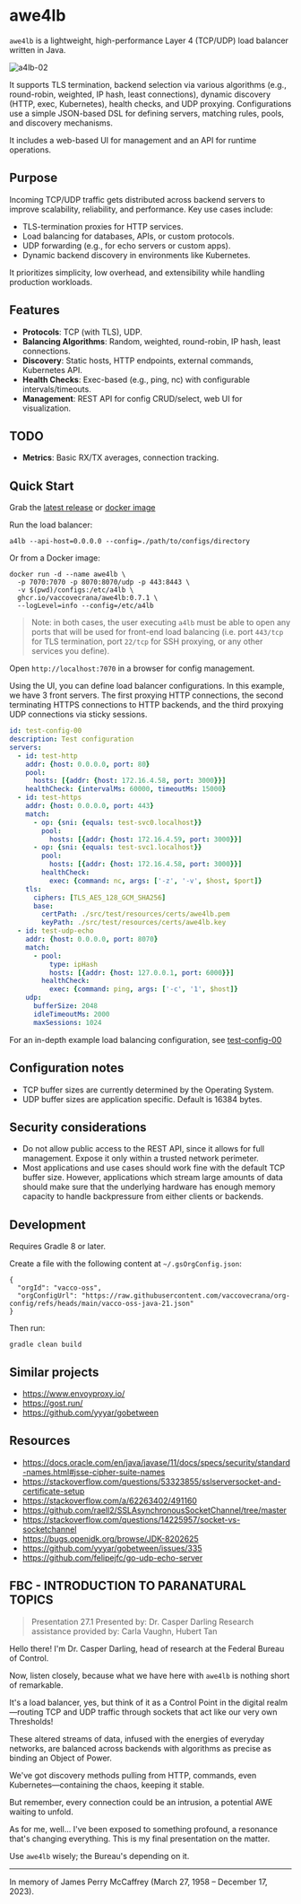# awe4lb

`awe4lb` is a lightweight, high-performance Layer 4 (TCP/UDP) load balancer written in Java.

![a4lb-02](./docs/img/a4lb-02.png)

It supports TLS termination, backend selection via various algorithms (e.g., round-robin, weighted, IP hash, least connections), dynamic discovery (HTTP, exec, Kubernetes), health checks, and UDP proxying. Configurations use a simple JSON-based DSL for defining servers, matching rules, pools, and discovery mechanisms.

It includes a web-based UI for management and an API for runtime operations.

## Purpose

Incoming TCP/UDP traffic gets distributed across backend servers to improve scalability, reliability, and performance. Key use cases include:

- TLS-termination proxies for HTTP services.
- Load balancing for databases, APIs, or custom protocols.
- UDP forwarding (e.g., for echo servers or custom apps).
- Dynamic backend discovery in environments like Kubernetes.

It prioritizes simplicity, low overhead, and extensibility while handling production workloads.

## Features

- **Protocols**: TCP (with TLS), UDP.
- **Balancing Algorithms**: Random, weighted, round-robin, IP hash, least connections.
- **Discovery**: Static hosts, HTTP endpoints, external commands, Kubernetes API.
- **Health Checks**: Exec-based (e.g., ping, nc) with configurable intervals/timeouts.
- **Management**: REST API for config CRUD/select, web UI for visualization.

## TODO

- **Metrics**: Basic RX/TX averages, connection tracking.

## Quick Start

Grab the [latest release](https://github.com/vaccovecrana/awe4lb/releases) or [docker image](https://github.com/vaccovecrana/awe4lb/pkgs/container/awe4lb)

Run the load balancer:

```shell
a4lb --api-host=0.0.0.0 --config=./path/to/configs/directory
```

Or from a Docker image:

```shell
docker run -d --name awe4lb \
  -p 7070:7070 -p 8070:8070/udp -p 443:8443 \
  -v $(pwd)/configs:/etc/a4lb \
  ghcr.io/vaccovecrana/awe4lb:0.7.1 \
  --logLevel=info --config=/etc/a4lb
```

> Note: in both cases, the user executing `a4lb` must be able to open any ports that will be used for front-end load balancing (i.e. port `443/tcp` for TLS termination, port `22/tcp` for SSH proxying, or any other services you define).

Open `http://localhost:7070` in a browser for config management.

Using the UI, you can define load balancer configurations. In this example, we have 3 front servers. The first proxying HTTP connections, the second terminating HTTPS connections to HTTP backends, and the third proxying UDP connections via sticky sessions.

```yaml
id: test-config-00
description: Test configuration
servers:
  - id: test-http
    addr: {host: 0.0.0.0, port: 80}
    pool:
      hosts: [{addr: {host: 172.16.4.58, port: 3000}}]
    healthCheck: {intervalMs: 60000, timeoutMs: 15000}
  - id: test-https
    addr: {host: 0.0.0.0, port: 443}
    match:
      - op: {sni: {equals: test-svc0.localhost}}
        pool:
          hosts: [{addr: {host: 172.16.4.59, port: 3000}}]
      - op: {sni: {equals: test-svc1.localhost}}
        pool:
          hosts: [{addr: {host: 172.16.4.58, port: 3000}}]
        healthCheck:
          exec: {command: nc, args: ['-z', '-v', $host, $port]}
    tls:
      ciphers: [TLS_AES_128_GCM_SHA256]
      base:
        certPath: ./src/test/resources/certs/awe4lb.pem
        keyPath: ./src/test/resources/certs/awe4lb.key
  - id: test-udp-echo
    addr: {host: 0.0.0.0, port: 8070}
    match:
      - pool:
          type: ipHash
          hosts: [{addr: {host: 127.0.0.1, port: 6000}}]
        healthCheck:
          exec: {command: ping, args: ['-c', '1', $host]}
    udp:
      bufferSize: 2048
      idleTimeoutMs: 2000
      maxSessions: 1024
```

For an in-depth example load balancing configuration, see [test-config-00](./a4-test/src/test/resources/test-config-00.json)

## Configuration notes

- TCP buffer sizes are currently determined by the Operating System.
- UDP buffer sizes are application specific. Default is 16384 bytes.

## Security considerations

- Do not allow public access to the REST API, since it allows for full management. Expose it only within a trusted network perimeter.
- Most applications and use cases should work fine with the default TCP buffer size. However, applications which stream large amounts of data should make sure that the underlying hardware has enough memory capacity to handle backpressure from either clients or backends.

## Development

Requires Gradle 8 or later.

Create a file with the following content at `~/.gsOrgConfig.json`:

```
{
  "orgId": "vacco-oss",
  "orgConfigUrl": "https://raw.githubusercontent.com/vaccovecrana/org-config/refs/heads/main/vacco-oss-java-21.json"
}
```

Then run:

```
gradle clean build
```

## Similar projects

- https://www.envoyproxy.io/
- https://gost.run/
- https://github.com/yyyar/gobetween

## Resources

- https://docs.oracle.com/en/java/javase/11/docs/specs/security/standard-names.html#jsse-cipher-suite-names
- https://stackoverflow.com/questions/53323855/sslserversocket-and-certificate-setup
- https://stackoverflow.com/a/62263402/491160
- https://github.com/raell2/SSLAsynchronousSocketChannel/tree/master
- https://stackoverflow.com/questions/14225957/socket-vs-socketchannel
- https://bugs.openjdk.org/browse/JDK-8202625
- https://github.com/yyyar/gobetween/issues/335
- https://github.com/felipejfc/go-udp-echo-server

## FBC - INTRODUCTION TO PARANATURAL TOPICS

> Presentation 27.1
> Presented by: Dr. Casper Darling
> Research assistance provided by: Carla Vaughn, Hubert Tan

Hello there! I'm Dr. Casper Darling, head of research at the Federal Bureau of Control.

Now, listen closely, because what we have here with `awe4lb` is nothing short of remarkable.

It's a load balancer, yes, but think of it as a Control Point in the digital realm—routing TCP and UDP traffic through sockets that act like our very own Thresholds!

These altered streams of data, infused with the energies of everyday networks, are balanced across backends with algorithms as precise as binding an Object of Power.

We've got discovery methods pulling from HTTP, commands, even Kubernetes—containing the chaos, keeping it stable.

But remember, every connection could be an intrusion, a potential AWE waiting to unfold.

As for me, well... I've been exposed to something profound, a resonance that's changing everything. This is my final presentation on the matter.

Use `awe4lb` wisely; the Bureau's depending on it.

---

In memory of James Perry McCaffrey (March 27, 1958 – December 17, 2023).
